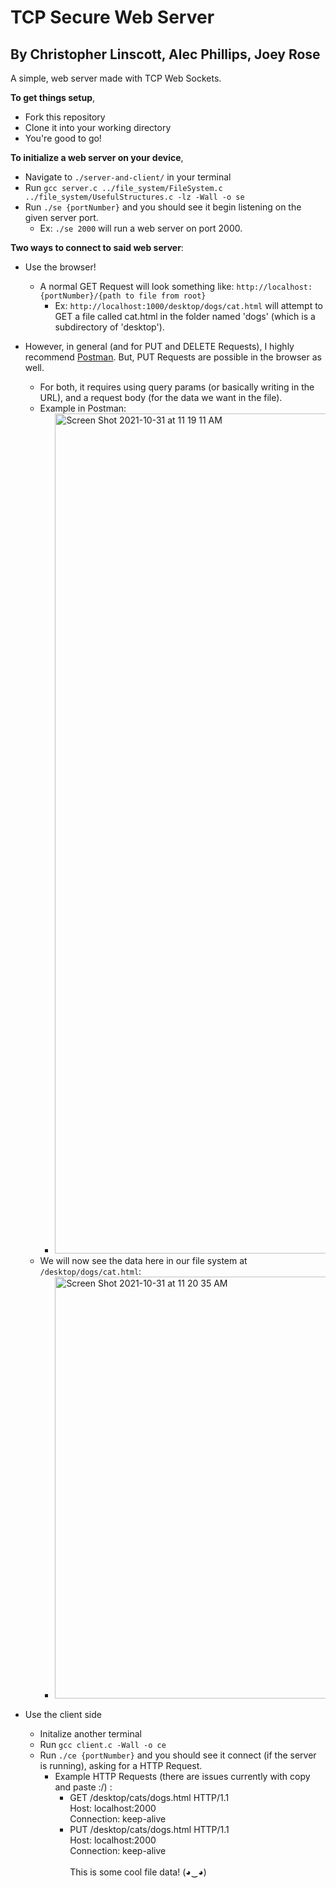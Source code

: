 # TCP Secure Web Server
## By Christopher Linscott, Alec Phillips, Joey Rose

A simple, web server made with TCP Web Sockets.

**To get things setup**,
- Fork this repository
- Clone it into your working directory
- You're good to go!

**To initialize a web server on your device**,
- Navigate to `./server-and-client/` in your terminal
- Run `gcc server.c ../file_system/FileSystem.c ../file_system/UsefulStructures.c -lz -Wall -o se`
- Run `./se {portNumber}` and you should see it begin listening on the given server port.
  - Ex: `./se 2000` will run a web server on port 2000.

**Two ways to connect to said web server**:
- Use the browser!
  - A normal GET Request will look something like: `http://localhost:{portNumber}/{path to file from root}`
    - Ex: `http://localhost:1000/desktop/dogs/cat.html` will attempt to GET a file called cat.html in the folder named 'dogs' (which is a subdirectory of 'desktop').
- However, in general (and for PUT and DELETE Requests), I highly recommend [Postman](https://www.postman.com/). But, PUT Requests are possible in the browser as well.
  - For both, it requires using query params (or basically writing in the URL), and a request body (for the data we want in the file).
  - Example in Postman:
    - <img width="1344" alt="Screen Shot 2021-10-31 at 11 19 11 AM" src="https://user-images.githubusercontent.com/58016508/139596627-824f8475-f3fb-40f2-9977-e4275c0a93c5.png">
  - We will now see the data here in our file system at `/desktop/dogs/cat.html`:
    - <img width="675" alt="Screen Shot 2021-10-31 at 11 20 35 AM" src="https://user-images.githubusercontent.com/58016508/139596671-2cf0850e-2a12-4c2d-b49c-6d007fbe096d.png">

- Use the client side
  - Initalize another terminal
  - Run `gcc client.c -Wall -o ce`
  - Run `./ce {portNumber}` and you should see it connect (if the server is running), asking for a HTTP Request.
    - Example HTTP Requests (there are issues currently with copy and paste :/) :
      - GET /desktop/cats/dogs.html HTTP/1.1<br>Host: localhost:2000<br>Connection: keep-alive
      - PUT /desktop/cats/dogs.html HTTP/1.1<br>Host: localhost:2000<br>Connection: keep-alive<br><br>This is some cool file data! (◕‿◕)
